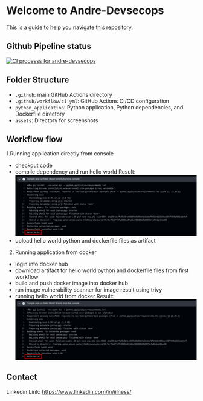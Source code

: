 # Welcome to Andre-Devsecops
This is a guide to help you navigate this repository.

## Github Pipeline status
[![CI processs for andre-devsecops](https://github.com/iilness2/andre-devsecops/actions/workflows/ci.yml/badge.svg?branch=main)](https://github.com/iilness2/andre-devsecops/actions/workflows/ci.yml)
## Folder Structure
- `.github`: main GitHub Actions directory
- `.github/workflow/ci.yml`: GitHub Actions CI/CD configuration
- `python_application`: Python application, Python dependencies, and Dockerfile directory
- `assets`: Directory for screenshots

## Workflow flow
1.Running application directly from console
- checkout code
- compile dependency and run hello world
Result: ![Run_Hello_World_Directly](assets/Run_Hello_World_Directly.png)
- upload hello world python and dockerfile files as artifact

2. Running application from docker
- login into docker hub
- download artifact for hello world python and dockerfile files from first workflow
- build and push docker image into docker hub
- run image vulnerability scanner for image result using trivy
- running hello world from docker
Result: ![Run_Hello_World_from_Docker](assets/Run_Hello_World_from_Docker.png)

## Contact
Linkedin Link: https://www.linkedin.com/in/iilness/
